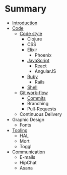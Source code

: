 # Summary

* [Introduction](README.md)
* [Code](code.md)
   * [Code style](code/style.md)
       * Clojure
       * CSS
       * Elixir
          * Phoenix
       * [JavaScript](code/style/js.md)
          * React
          * AngularJS
       * [Ruby](code/style/ruby.md)
          * Rails
       * [Shell](code/style/shell.md)
   * [Git work-flow](code/git.md)
       * [Commits](code/git/commits.md)
       * Branching
       * Pull-Requests
   * Continuous Delivery
* Graphic Design
    * Fonts
* [Tooling](tooling.md)
   * HAL
   * Mort
   * Toggl
* [Communication](communication.md)
   * E-mails
   * HipChat
   * Asana
